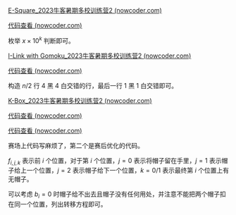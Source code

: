 [E-Square_2023牛客暑期多校训练营2 (nowcoder.com)](https://ac.nowcoder.com/acm/contest/57356/E)

[代码查看 (nowcoder.com)](https://ac.nowcoder.com/acm/contest/view-submission?submissionId=62932082)

枚举 $x\times 10^k$ 判断即可。

[I-Link with Gomoku_2023牛客暑期多校训练营2 (nowcoder.com)](https://ac.nowcoder.com/acm/contest/57356/I)

[代码查看 (nowcoder.com)](https://ac.nowcoder.com/acm/contest/view-submission?submissionId=62907961)

构造 $n / 2$ 行 $4$ 黑 $4$ 白交错的行，最后一行 $1$ 黑 $1$ 白交错即可。

[K-Box_2023牛客暑期多校训练营2 (nowcoder.com)](https://ac.nowcoder.com/acm/contest/57356/K)

[代码查看 (nowcoder.com)](https://ac.nowcoder.com/acm/contest/view-submission?submissionId=62922276)

[代码查看 (nowcoder.com)](https://ac.nowcoder.com/acm/contest/view-submission?submissionId=62925924)

赛场上代码写麻烦了，第二个是赛后优化的代码。

$f_{i, j, k}$ 表示前 $i$ 个位置，对于第 $i$ 个位置，$j = 0$ 表示将帽子留在手里，$j = 1$ 表示帽子给上一个位置，$j = 2$ 表示帽子给下一个位置，$k = 0/1$ 表示最终第 $i$ 个位置上有无帽子。

可以考虑 $b_i = 0$ 时帽子给不出去且帽子没有任何用处，并注意不能把两个帽子扣在同一个位置，列出转移方程即可。